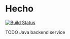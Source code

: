# Hecho

[![Build Status](https://travis-ci.org/robertux/Hecho.svg?branch=master)](https://travis-ci.org/robertux/Hecho)

TODO Java backend service

